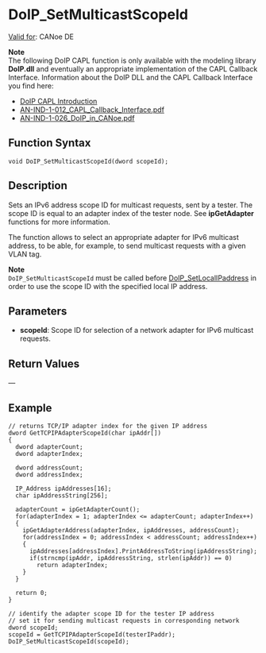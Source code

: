 # DoIP_SetMulticastScopeId

[Valid for](../../../Shared/FeatureAvailability.md): CANoe DE

**Note**  
The following DoIP CAPL function is only available with the modeling library **DoIP.dll** and eventually an appropriate implementation of the CAPL Callback Interface. Information about the DoIP DLL and the CAPL Callback Interface you find here:

- [DoIP CAPL Introduction](../CAPLDiagnosticDoIP.md)
- [AN-IND-1-012_CAPL_Callback_Interface.pdf](javascript:startDemoLoader('AN-IND-1-012_CAPL_Callback_Interface.pdf'))
- [AN-IND-1-026_DoIP_in_CANoe.pdf](javascript:startDemoLoader('AN-IND-1-026_DoIP_in_CANoe.pdf'))

## Function Syntax

```plaintext
void DoIP_SetMulticastScopeId(dword scopeId);
```

## Description

Sets an IPv6 address scope ID for multicast requests, sent by a tester. The scope ID is equal to an adapter index of the tester node. See **ipGetAdapter** functions for more information.

The function allows to select an appropriate adapter for IPv6 multicast address, to be able, for example, to send multicast requests with a given VLAN tag.

**Note**  
`DoIP_SetMulticastScopeId` must be called before [DoIP_SetLocalIPaddress](CAPLfunctionDoIPSetLocalIPaddress.md) in order to use the scope ID with the specified local IP address.

## Parameters

- **scopeId**: Scope ID for selection of a network adapter for IPv6 multicast requests.

## Return Values

—

## Example

```plaintext
// returns TCP/IP adapter index for the given IP address
dword GetTCPIPAdapterScopeId(char ipAddr[])
{
  dword adapterCount;
  dword adapterIndex;

  dword addressCount;
  dword addressIndex;

  IP_Address ipAddresses[16];
  char ipAddressString[256];

  adapterCount = ipGetAdapterCount();
  for(adapterIndex = 1; adapterIndex <= adapterCount; adapterIndex++)
  {
    ipGetAdapterAddress(adapterIndex, ipAddresses, addressCount);
    for(addressIndex = 0; addressIndex < addressCount; addressIndex++)
    {
      ipAddresses[addressIndex].PrintAddressToString(ipAddressString);
      if(strncmp(ipAddr, ipAddressString, strlen(ipAddr)) == 0)
        return adapterIndex;
    }
  }

  return 0;
}

// identify the adapter scope ID for the tester IP address
// set it for sending multicast requests in corresponding network
dword scopeId;
scopeId = GetTCPIPAdapterScopeId(testerIPaddr);
DoIP_SetMulticastScopeId(scopeId);
```
